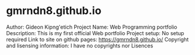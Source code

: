# gmrndn8.github.io
Author: Gideon Kipng'etich
Project Name: Web Programming portfolio
Description: This is my first official Web portfolio
Project setup: No setup required
Link to site on github pages: https://gmrndn8.github.io/
Copyright and lisensing information: I have no copyrights nor Lisences
